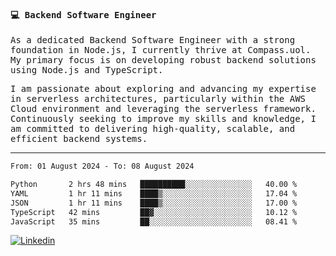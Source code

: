 
<samp>
  
#### 💻 Backend Software Engineer

As a dedicated Backend Software Engineer with a strong foundation in Node.js, I currently thrive at Compass.uol. My primary focus is on developing robust backend solutions using Node.js and TypeScript.

I am passionate about exploring and advancing my expertise in serverless architectures, particularly within the AWS Cloud environment and leveraging the serverless framework. Continuously seeking to improve my skills and knowledge, I am committed to delivering high-quality, scalable, and efficient backend systems.

---

<!--START_SECTION:waka-->

```txt
From: 01 August 2024 - To: 08 August 2024

Python       2 hrs 48 mins   ██████████░░░░░░░░░░░░░░░   40.00 %
YAML         1 hr 11 mins    ████▒░░░░░░░░░░░░░░░░░░░░   17.04 %
JSON         1 hr 11 mins    ████▒░░░░░░░░░░░░░░░░░░░░   17.00 %
TypeScript   42 mins         ██▓░░░░░░░░░░░░░░░░░░░░░░   10.12 %
JavaScript   35 mins         ██░░░░░░░░░░░░░░░░░░░░░░░   08.41 %
```

<!--END_SECTION:waka-->
  
</samp>

[![Linkedin](https://img.shields.io/badge/-Mateus%20Garcia-c080ff?style=flat-square&logo=Linkedin&logoColor=white&link=https://www.linkedin.com/in/mpgxc)](https://www.linkedin.com/in/mateusogarcia) 
